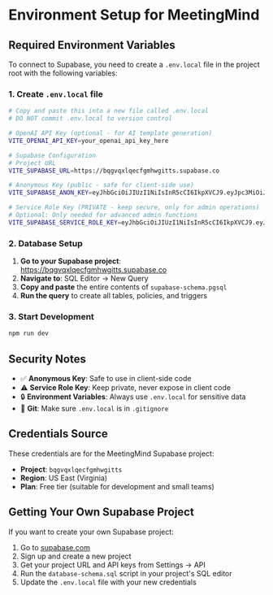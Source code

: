# Environment Setup for MeetingMind

## Required Environment Variables

To connect to Supabase, you need to create a `.env.local` file in the project root with the following variables:

### 1. Create `.env.local` file

```bash
# Copy and paste this into a new file called .env.local
# DO NOT commit .env.local to version control

# OpenAI API Key (optional - for AI template generation)
VITE_OPENAI_API_KEY=your_openai_api_key_here

# Supabase Configuration
# Project URL
VITE_SUPABASE_URL=https://bqgvqxlqecfgmhwgitts.supabase.co

# Anonymous Key (public - safe for client-side use)
VITE_SUPABASE_ANON_KEY=eyJhbGciOiJIUzI1NiIsInR5cCI6IkpXVCJ9.eyJpc3MiOiJzdXBhYmFzZSIsInJlZiI6ImJxZ3ZxeGxxZWNmZ21od2dpdHRzIiwicm9sZSI6ImFub24iLCJpYXQiOjE3NTM2NTI0OTksImV4cCI6MjA2OTIyODQ5OX0.whj16FT-G8uvo-9xiUVHToLeSJPawi8K1URZW-Wy8II

# Service Role Key (PRIVATE - keep secure, only for admin operations)
# Optional: Only needed for advanced admin functions
VITE_SUPABASE_SERVICE_ROLE_KEY=eyJhbGciOiJIUzI1NiIsInR5cCI6IkpXVCJ9.eyJpc3MiOiJzdXBhYmFzZSIsInJlZiI6ImJxZ3ZxeGxxZWNmZ21od2dpdHRzIiwicm9sZSI6InNlcnZpY2Vfcm9sZSIsImlhdCI6MTc1MzY1MjQ5OSwiZXhwIjoyMDY5MjI4NDk5fQ.Stsq9OoGigStgyuaAbZx3PI4R3yuxshGFBty4fukZLY
```

### 2. Database Setup

1. **Go to your Supabase project**: https://bqgvqxlqecfgmhwgitts.supabase.co
2. **Navigate to**: SQL Editor → New Query
3. **Copy and paste** the entire contents of `supabase-schema.pgsql`
4. **Run the query** to create all tables, policies, and triggers

### 3. Start Development

```bash
npm run dev
```

## Security Notes

- ✅ **Anonymous Key**: Safe to use in client-side code
- ⚠️ **Service Role Key**: Keep private, never expose in client code
- 🔒 **Environment Variables**: Always use `.env.local` for sensitive data
- 📝 **Git**: Make sure `.env.local` is in `.gitignore`

## Credentials Source

These credentials are for the MeetingMind Supabase project:

- **Project**: `bqgvqxlqecfgmhwgitts`
- **Region**: US East (Virginia)
- **Plan**: Free tier (suitable for development and small teams)

## Getting Your Own Supabase Project

If you want to create your own Supabase project:

1. Go to [supabase.com](https://supabase.com)
2. Sign up and create a new project
3. Get your project URL and API keys from Settings → API
4. Run the `database-schema.sql` script in your project's SQL editor
5. Update the `.env.local` file with your new credentials
